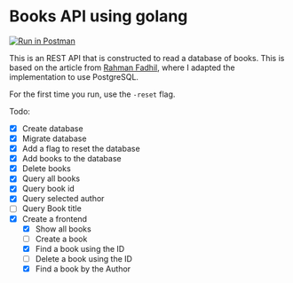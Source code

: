 # Books API using golang

[![Run in Postman](https://run.pstmn.io/button.svg)](https://app.getpostman.com/run-collection/a4e37324ec5fd722f252)

This is an REST API that is constructed to read a database of books. This is based on the article from [Rahman Fadhil](https://blog.logrocket.com/how-to-build-a-rest-api-with-golang-using-gin-and-gorm/), where I adapted the implementation to use PostgreSQL.

For the first time you run, use the `-reset` flag.



Todo:

- [x] Create database
- [x] Migrate database
- [x] Add a flag to reset the database
- [x] Add books to the database
- [x] Delete books
- [x] Query all books
- [x] Query book id
- [x] Query selected author
- [ ] Query Book title
- [x] Create a frontend
    - [x] Show all books
    - [ ] Create a book
    - [x] Find a book using the ID
    - [ ] Delete a book using the ID
    - [x] Find a book by the Author